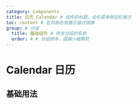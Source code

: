 ```yaml
---
category: Components
title: 日历 Calendar # 组件的标题，会在菜单侧边栏展示
toc: content # 在页面右侧展示锚点链接
group: # 分组
  title: 基础组件 # 所在分组的名称
  order: 4 # 分组排序，值越小越靠前
---
```


# Calendar 日历

## 基础用法

<code src="./demo/basic.tsx"></code>
